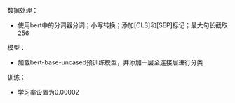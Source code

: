 数据处理：

- 使用bert中的分词器分词；小写转换；添加[CLS]和[SEP]标记；最大句长截取256

模型：

- 加载bert-base-uncased预训练模型，并添加一层全连接层进行分类

训练：

- 学习率设置为0.00002

